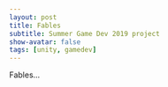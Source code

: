 ```yaml
---
layout: post
title: Fables
subtitle: Summer Game Dev 2019 project
show-avatar: false
tags: [unity, gamedev]
---
```

Fables...